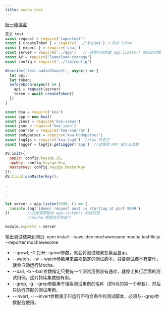 ```yaml
---
title: mocha test
---
```


[阮一峰博客](http://www.ruanyifeng.com/blog/2015/12/a-mocha-tutorial-of-examples.html)

```js
定义 test
const request = require('supertest')
const { createToken } = require('../lib/jwt') //请求 token
const { expect } = require('chai')      
const server = require('../app')   // 这里引用的是 app.listen() 输出的对象
const AV = require('leancloud-storage')
const config = require('../lib/config')

describe('test audioChannel', async() => {
  let api;
  let token;
  beforeEach(async() => {
    api = request(server)
    token = await createToken()
  })
}
```

```js
const Koa = require('koa')
const app = new Koa()
const views = require('koa-views')
const json = require('koa-json')
const onerror = require('koa-onerror')
const bodyparser = require('koa-bodyparser')
const log4js = require('koa-log4')  //koa 日志包
const logger = log4js.getLogger('app')  //这里的 APP 是什么意思

AV.init({
  appId: config.heyzgo.ID,
  appKey: config.heyzgo.Key,
  masterKey: config.heyzgo.MasterKey
});
AV.Cloud.useMasterKey();

.
.
.

let server = app.listen(9999, () => {
  console.log('[demo] request post is starting at port 9999')
})        //这里需要输出 app.listen() 的返回值
          //mocha 需要这引用这个

module.exports = server
```

输出测试结果到网页:
npm install --save-dev mochawesome
mocha testfile.js --reporter mochawesome

-  --growl, -G
打开--growl参数，就会将测试结果在桌面显示。
- --watch，-w
--watch参数用来监视指定的测试脚本。只要测试脚本有变化，就会自动运行Mocha。
- --bail, -b
--bail参数指定只要有一个测试用例没有通过，就停止执行后面的测试用例。这对持续集成很有用。
- --grep, -g
--grep参数用于搜索测试用例的名称（即it块的第一个参数），然后只执行匹配的测试用例。
- --invert, -i
--invert参数表示只运行不符合条件的测试脚本，必须与--grep参数配合使用。

